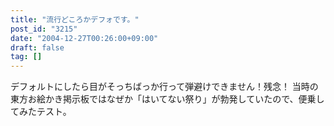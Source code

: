 ```yaml
---
title: "流行どころかデフォです。"
post_id: "3215"
date: "2004-12-27T00:26:00+09:00"
draft: false
tag: []
---
```



デフォルトにしたら目がそっちばっか行って弾避けできません！残念！ 当時の東方お絵かき掲示板ではなぜか「はいてない祭り」が勃発していたので、便乗してみたテスト。
